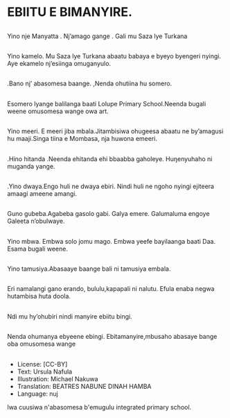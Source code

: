 # EBIITU E BIMANYIRE.

##
Yino nje Manyatta .
Nj’amago gange .
Gali mu Saza lye
Turkana

##
Yino kamelo. Mu Saza
lye Turkana abaatu
babaya e byeyo
byengeri nyingi.
Aye ekamelo nj’esiinga
omuganyulo.

##
.Bano nj’ abasomesa
baange.
,Nenda ohutiina hu
somero.

##
Esomero lyange balilanga baati Lolupe
Primary School.Neenda bugali weene
omusomesa wange owa art.

##
Yino meeri. E meeri jiba
mbala.Jitambisiwa
ohugeesa abaatu ne
by’amagusi hu
maaji.Singa tiina e
Mombasa, nja huwona
emeeri.

##
.Hino hitanda .Neenda
ehitanda ehi bbaabba
gaholeye.
Huŋenyuhaho ni
muganda yange.

##
.Yino dwaya.Engo huli
ne dwaya ebiri.
Nindi huli ne ngoho
nyingi ejiteera amaagi
ameene amangi.

##
Guno gubeba.Agabeba
gasolo gabi.
Galya emere.
Galumaluma engoye
Galeeta n’obulwaye.

##
Yino mbwa. Embwa solo
jomu mago.
Embwa yeefe
bayilaanga baati Daa.
Esama bugali weene.

##
Yino
tamusiya.Abasaaye
baange bali ni tamusiya
embala.

##
Eri namalangi gano erando, bululu,kapapali
ni nalutu.
Efula enaba negwa hutambisa huta doola.

##
Ndi mu hy’ohubiri nindi manyire ebiitu bingi.

##
Nenda ohumanya ebyeene ebingi.
Ebitamanyire,mbusaho abasaye bange oba
omusomesa wange

##
* License: [CC-BY]
* Text: Ursula Nafula
* Illustration: Michael Nakuwa
* Translation: BEATRES NABUNE DINAH HAMBA
* Language: nuj

lwa cuusiwa n'abasomesa
b'emugulu integrated primary
school.
